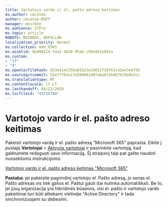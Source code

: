 ```yaml
---
title: Vartotojo vardo ir el. pašto adreso keitimas
ms.author: cmcatee
author: cmcatee-MSFT
manager: mnirkhe
ms.audience: ITPro
ms.topic: article
ROBOTS: NOINDEX, NOFOLLOW
localization_priority: Normal
ms.collection: Adm_O365
ms.assetid: 9e00841d-fda2-4610-95a6-c99a4b1e891a
ms.custom:
- "17"
- "4"
ms.openlocfilehash: 833e4142356a02b23e2465273bf63c42ee7e4f5b
ms.sourcegitcommit: 55eff703a17e500681d8fa6a87eb067019ade3cc
ms.translationtype: MT
ms.contentlocale: lt-LT
ms.lasthandoff: 04/22/2020
ms.locfileid: "43715784"
---
```

# <a name="change-a-users-name-and-email-address"></a>Vartotojo vardo ir el. pašto adreso keitimas

Pakeisti vartotojo vardą ir el. pašto adresą "Microsoft 365" paprasta. Eikite į puslapį **Vartotojai** \> [Aktyvūs vartotojai](https://go.microsoft.com/fwlink/p/?linkid=834822) ir pasirinkite vartotoją, kad galėtumėte redaguoti savo informaciją. Šį straipsnį taip pat galite naudoti nuoseklioms instrukcijoms:
  
[Vartotojo vardo ir el. pašto adreso keitimas "Microsoft 365"](https://docs.microsoft.com/office365/admin/add-users/change-a-user-name-and-email-address)
  
 **Pastaba**: jei pakeisite pagrindinį vartotojo el. Pašto adresą, jo senas el. Pašto adresas vis tiek galios el. Paštui gauti (tai nutinka automatiškai). Be to, jei jūsų organizacija yra hibridinės būsenos, visi el. pašto ir vartotojo vardo pakeitimai turi būti atliekami vietinėje "Active Directory" ir tada sinchronizuojami su debesimi.